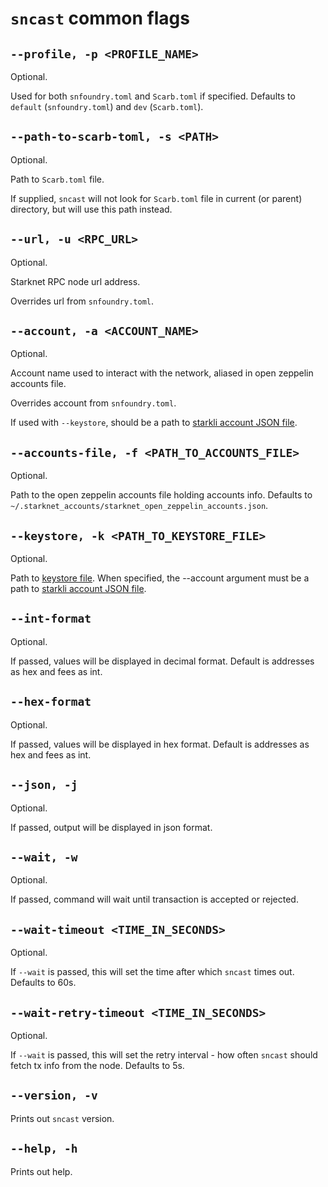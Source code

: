 # `sncast` common flags

## `--profile, -p <PROFILE_NAME>`
Optional.

Used for both `snfoundry.toml` and `Scarb.toml` if specified.
Defaults to `default` (`snfoundry.toml`) and `dev` (`Scarb.toml`).

## `--path-to-scarb-toml, -s <PATH>`
Optional.

Path to `Scarb.toml` file.

If supplied, `sncast` will not look for `Scarb.toml` file in current (or parent) directory, but will use this path instead.

## `--url, -u <RPC_URL>`
Optional.

Starknet RPC node url address.

Overrides url from `snfoundry.toml`.

## `--account, -a <ACCOUNT_NAME>`
Optional.

Account name used to interact with the network, aliased in open zeppelin accounts file.

Overrides account from `snfoundry.toml`.

If used with `--keystore`, should be a path to [starkli account JSON file](https://book.starkli.rs/accounts#accounts).

## `--accounts-file, -f <PATH_TO_ACCOUNTS_FILE>`
Optional.

Path to the open zeppelin accounts file holding accounts info. Defaults to `~/.starknet_accounts/starknet_open_zeppelin_accounts.json`.

## `--keystore, -k <PATH_TO_KEYSTORE_FILE>`
Optional.

Path to [keystore file](https://book.starkli.rs/signers#encrypted-keystores).
When specified, the --account argument must be a path to [starkli account JSON file](https://book.starkli.rs/accounts#accounts).

## `--int-format`
Optional.

If passed, values will be displayed in decimal format. Default is addresses as hex and fees as int.

## `--hex-format`
Optional.

If passed, values will be displayed in hex format. Default is addresses as hex and fees as int.

## `--json, -j`
Optional.

If passed, output will be displayed in json format.

## `--wait, -w`
Optional.

If passed, command will wait until transaction is accepted or rejected.

## `--wait-timeout <TIME_IN_SECONDS>`
Optional.

If `--wait` is passed, this will set the time after which `sncast` times out. Defaults to 60s.

## `--wait-retry-timeout <TIME_IN_SECONDS>`
Optional.

If `--wait` is passed, this will set the retry interval - how often `sncast` should fetch tx info from the node. Defaults to 5s.

## `--version, -v`

Prints out `sncast` version.

## `--help, -h`

Prints out help.
